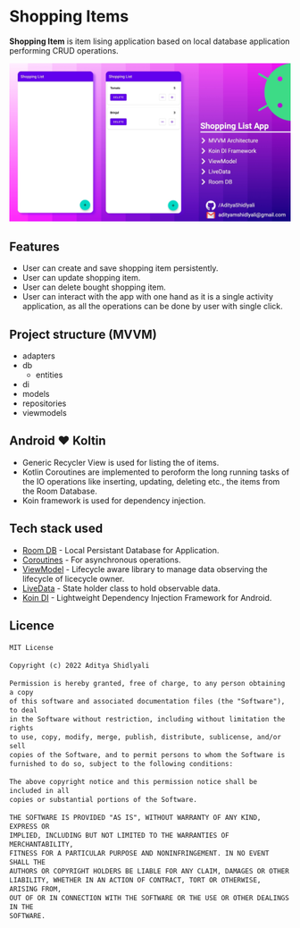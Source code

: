 # Shopping Items
**Shopping Item** is item lising application based on local database application performing CRUD operations.

<img src="https://github.com/AdityaShidlyali/ShoppingListApp/blob/main/images/shopping_list.jpg" />

## Features
* User can create and save shopping item persistently.
* User can update shopping item.
* User can delete bought shopping item.
* User can interact with the app with one hand as it is a single activity application, as all the operations can be done by user with single click.

## Project structure (MVVM)
* adapters
* db
    * entities
* di
* models
* repositories
* viewmodels

## Android :heart: Koltin
* Generic Recycler View is used for listing the of items.
* Kotlin Coroutines are implemented to peroform the long running tasks of the IO operations like inserting, updating, deleting etc., the items from the Room Database.
* Koin framework is used for dependency injection.

## Tech stack used
- [Room DB](https://developer.android.com/training/data-storage/room) - Local Persistant Database for Application.
- [Coroutines](https://developer.android.com/kotlin/coroutines) - For asynchronous operations.
- [ViewModel](https://developer.android.com/topic/libraries/architecture/viewmodel) - Lifecycle aware library to manage data observing the lifecycle of licecycle owner.
- [LiveData](https://developer.android.com/topic/libraries/architecture/livedata) - State holder class to hold observable data.
- [Koin DI](https://insert-koin.io/docs/reference/koin-android/start) - Lightweight Dependency Injection Framework for Android.

## Licence
```
MIT License

Copyright (c) 2022 Aditya Shidlyali

Permission is hereby granted, free of charge, to any person obtaining a copy
of this software and associated documentation files (the "Software"), to deal
in the Software without restriction, including without limitation the rights
to use, copy, modify, merge, publish, distribute, sublicense, and/or sell
copies of the Software, and to permit persons to whom the Software is
furnished to do so, subject to the following conditions:

The above copyright notice and this permission notice shall be included in all
copies or substantial portions of the Software.

THE SOFTWARE IS PROVIDED "AS IS", WITHOUT WARRANTY OF ANY KIND, EXPRESS OR
IMPLIED, INCLUDING BUT NOT LIMITED TO THE WARRANTIES OF MERCHANTABILITY,
FITNESS FOR A PARTICULAR PURPOSE AND NONINFRINGEMENT. IN NO EVENT SHALL THE
AUTHORS OR COPYRIGHT HOLDERS BE LIABLE FOR ANY CLAIM, DAMAGES OR OTHER
LIABILITY, WHETHER IN AN ACTION OF CONTRACT, TORT OR OTHERWISE, ARISING FROM,
OUT OF OR IN CONNECTION WITH THE SOFTWARE OR THE USE OR OTHER DEALINGS IN THE
SOFTWARE.
```
